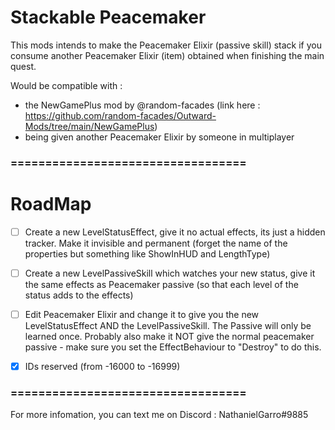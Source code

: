 # Stackable Peacemaker

This mods intends to make the Peacemaker Elixir (passive skill) stack if you consume another Peacemaker Elixir (item) obtained when finishing the main quest. 

Would be compatible with : 
- the NewGamePlus mod by @random-facades (link here : https://github.com/random-facades/Outward-Mods/tree/main/NewGamePlus)
- being given another Peacemaker Elixir by someone in multiplayer

### ==================================

# RoadMap

- [ ] Create a new LevelStatusEffect, give it no actual effects, its just a hidden tracker. Make it invisible and permanent (forget the name of the properties but something like ShowInHUD and LengthType)

- [ ] Create a new LevelPassiveSkill which watches your new status, give it the same effects as Peacemaker passive (so that each level of the status adds to the effects)

- [ ] Edit Peacemaker Elixir and change it to give you the new LevelStatusEffect AND the LevelPassiveSkill. The Passive will only be learned once. Probably also make it NOT give the normal peacemaker passive - make sure you set the EffectBehaviour to "Destroy" to do this.

- [x] IDs reserved (from -16000 to -16999)


### ==================================

For more infomation, you can text me on Discord : NathanielGarro#9885
